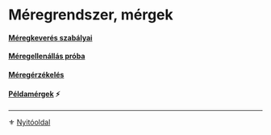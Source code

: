 # Méregrendszer, mérgek

#### [Méregkeverés szabályai](151_meregkeveres_szabalyai.md)

#### [Méregellenállás próba](152_meregellenallas.md)

#### [Méregérzékelés](153_meregerzekeles.md)

#### [Példamérgek](154_peldamergek.md) ⚡

---

⚜️ [Nyitóoldal](start.md#15-m%C3%A9regrendszer-m%C3%A9rgek)
